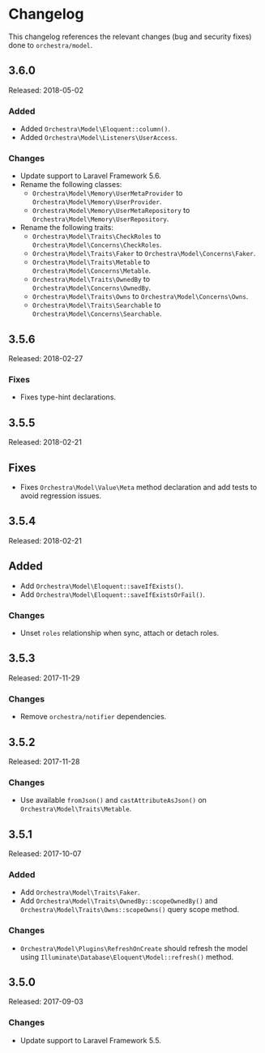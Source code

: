# Changelog

This changelog references the relevant changes (bug and security fixes) done to `orchestra/model`.

## 3.6.0

Released: 2018-05-02

### Added

* Added `Orchestra\Model\Eloquent::column()`.
* Added `Orchestra\Model\Listeners\UserAccess`.

### Changes

* Update support to Laravel Framework 5.6.
* Rename the following classes:
    - `Orchestra\Model\Memory\UserMetaProvider` to `Orchestra\Model\Memory\UserProvider`.
    - `Orchestra\Model\Memory\UserMetaRepository` to `Orchestra\Model\Memory\UserRepository`.
* Rename the following traits:
    - `Orchestra\Model\Traits\CheckRoles` to `Orchestra\Model\Concerns\CheckRoles`.
    - `Orchestra\Model\Traits\Faker` to `Orchestra\Model\Concerns\Faker`.
    - `Orchestra\Model\Traits\Metable` to `Orchestra\Model\Concerns\Metable`.
    - `Orchestra\Model\Traits\OwnedBy` to `Orchestra\Model\Concerns\OwnedBy`.
    - `Orchestra\Model\Traits\Owns` to `Orchestra\Model\Concerns\Owns`.
    - `Orchestra\Model\Traits\Searchable` to `Orchestra\Model\Concerns\Searchable`.

## 3.5.6

Released: 2018-02-27

### Fixes

* Fixes type-hint declarations.

## 3.5.5

Released: 2018-02-21

## Fixes

* Fixes `Orchestra\Model\Value\Meta` method declaration and add tests to avoid regression issues.

## 3.5.4

Released: 2018-02-21

## Added

* Add `Orchestra\Model\Eloquent::saveIfExists()`.
* Add `Orchestra\Model\Eloquent::saveIfExistsOrFail()`.

### Changes

* Unset `roles` relationship when sync, attach or detach roles.

## 3.5.3

Released: 2017-11-29

### Changes

* Remove `orchestra/notifier` dependencies.

## 3.5.2

Released: 2017-11-28

### Changes

* Use available `fromJson()` and `castAttributeAsJson()` on `Orchestra\Model\Traits\Metable`.

## 3.5.1

Released: 2017-10-07

### Added

* Add `Orchestra\Model\Traits\Faker`.
* Add `Orchestra\Model\Traits\OwnedBy::scopeOwnedBy()` and `Orchestra\Model\Traits\Owns::scopeOwns()` query scope method.

### Changes

* `Orchestra\Model\Plugins\RefreshOnCreate` should refresh the model using `Illuminate\Database\Eloquent\Model::refresh()` method.

## 3.5.0

Released: 2017-09-03

### Changes

* Update support to Laravel Framework 5.5.
